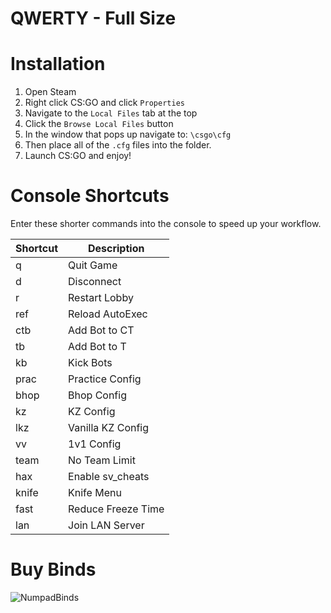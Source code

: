 # QWERTY - Full Size

# Installation
1. Open Steam
2. Right click CS:GO and click `Properties`
3. Navigate to the `Local Files` tab at the top
4. Click the `Browse Local Files` button
5. In the window that pops up navigate to: ```\csgo\cfg```
6. Then place all of the `.cfg` files into the folder.
7. Launch CS:GO and enjoy!

# Console Shortcuts
Enter these shorter commands into the console to speed up your workflow.

|Shortcut      |Description          |
| ------------ | ------------------- |
| q            | Quit Game           |
| d            | Disconnect          |
| r            | Restart Lobby       |
| ref          | Reload AutoExec     |
| ctb          | Add Bot to CT       |
| tb           | Add Bot to T        |
| kb           | Kick Bots           |
| prac         | Practice Config     |
| bhop         | Bhop Config         |
| kz           | KZ Config           |
| lkz          | Vanilla KZ Config   |
| vv           | 1v1 Config          |
| team         | No Team Limit       |
| hax          | Enable sv_cheats    |
| knife        | Knife Menu          |
| fast         | Reduce Freeze Time  |
| lan          | Join LAN Server     |

# Buy Binds
![NumpadBinds](https://raw.githubusercontent.com/PINPAL/CSGO-Autoexec/master/readme/Binds.png)
